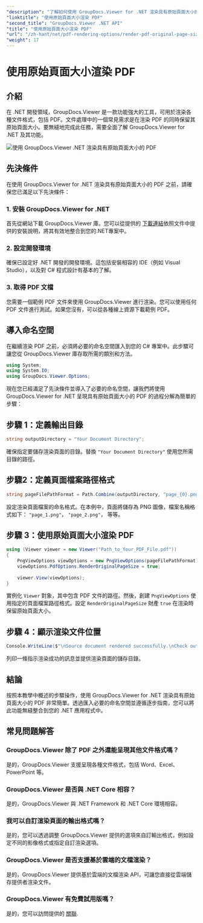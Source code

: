 ```yaml
---
"description": "了解如何使用 GroupDocs.Viewer for .NET 渲染具有原始頁面大小的 PDF。按照我們的逐步指南操作，即可無縫整合此功能。"
"linktitle": "使用原始頁面大小渲染 PDF"
"second_title": "GroupDocs.Viewer .NET API"
"title": "使用原始頁面大小渲染 PDF"
"url": "/zh-hant/net/pdf-rendering-options/render-pdf-original-page-size/"
"weight": 17
---
```


# 使用原始頁面大小渲染 PDF

## 介紹
在 .NET 開發領域，GroupDocs.Viewer 是一款功能強大的工具，可用於渲染各種文件格式，包括 PDF。文件處理中的一個常見需求是在渲染 PDF 的同時保留其原始頁面大小。要無縫地完成此任務，需要全面了解 GroupDocs.Viewer for .NET 及其功能。

![使用 GroupDocs.Viewer .NET 渲染具有原始頁面大小的 PDF](/viewer/pdf-rendering-options/render-pdf-with-original-page-size.png)

## 先決條件
在使用 GroupDocs.Viewer for .NET 渲染具有原始頁面大小的 PDF 之前，請確保您已滿足以下先決條件：
### 1. 安裝 GroupDocs.Viewer for .NET
首先從網站下載 GroupDocs.Viewer 庫。您可以從提供的 [下載連結](https://releases.groupdocs.com/viewer/net/)依照文件中提供的安裝說明，將其有效地整合到您的.NET專案中。
### 2. 設定開發環境
確保已設定好 .NET 開發的開發環境。這包括安裝相容的 IDE（例如 Visual Studio），以及對 C# 程式設計有基本的了解。
### 3. 取得 PDF 文檔
您需要一個範例 PDF 文件來使用 GroupDocs.Viewer 進行渲染。您可以使用任何 PDF 文件進行測試。如果您沒有，可以從各種線上資源下載範例 PDF。

## 導入命名空間
在繼續渲染 PDF 之前，必須將必要的命名空間匯入到您的 C# 專案中。此步驟可讓您從 GroupDocs.Viewer 庫存取所需的類別和方法。

```csharp
using System;
using System.IO;
using GroupDocs.Viewer.Options;
```

現在您已經滿足了先決條件並導入了必要的命名空間，讓我們將使用 GroupDocs.Viewer for .NET 呈現具有原始頁面大小的 PDF 的過程分解為簡單的步驟：
## 步驟 1：定義輸出目錄
```csharp
string outputDirectory = "Your Document Directory";
```
確保指定要儲存渲染頁面的目錄。替換 `"Your Document Directory"` 使用您所需目錄的路徑。
## 步驟2：定義頁面檔案路徑格式
```csharp
string pageFilePathFormat = Path.Combine(outputDirectory, "page_{0}.png");
```
設定渲染頁面檔案的命名格式。在本例中，頁面將儲存為 PNG 圖像，檔案名稱格式如下： `"page_1.png"`， `"page_2.png"`， 等等。
## 步驟 3：使用原始頁面大小渲染 PDF
```csharp
using (Viewer viewer = new Viewer("Path_to_Your_PDF_File.pdf"))
{
    PngViewOptions viewOptions = new PngViewOptions(pageFilePathFormat);
    viewOptions.PdfOptions.RenderOriginalPageSize = true;
    
    viewer.View(viewOptions);
}
```
實例化 `Viewer` 對象，其中包含 PDF 文件的路徑。然後，創建 `PngViewOptions` 使用指定的頁面檔案路徑格式。設定 `RenderOriginalPageSize` 財產 `true` 在渲染時保留原始頁面大小。
## 步驟 4：顯示渲染文件位置
```csharp
Console.WriteLine($"\nSource document rendered successfully.\nCheck output in {outputDirectory}.");
```
列印一條指示渲染成功的訊息並提供渲染頁面的儲存目錄。

## 結論
按照本教學中概述的步驟操作，使用 GroupDocs.Viewer for .NET 渲染具有原始頁面大小的 PDF 非常簡單。透過匯入必要的命名空間並遵循逐步指南，您可以將此功能無縫整合到您的 .NET 應用程式中。
## 常見問題解答
### GroupDocs.Viewer 除了 PDF 之外還能呈現其他文件格式嗎？
是的，GroupDocs.Viewer 支援呈現各種文件格式，包括 Word、Excel、PowerPoint 等。
### GroupDocs.Viewer 是否與 .NET Core 相容？
是的，GroupDocs.Viewer 與 .NET Framework 和 .NET Core 環境相容。
### 我可以自訂渲染頁面的輸出格式嗎？
是的，您可以透過調整 GroupDocs.Viewer 提供的選項來自訂輸出格式，例如設定不同的影像格式或指定自訂渲染選項。
### GroupDocs.Viewer 是否支援基於雲端的文檔渲染？
是的，GroupDocs.Viewer 提供基於雲端的文檔渲染 API，可讓您直接從雲端儲存提供者渲染文件。
### GroupDocs.Viewer 有免費試用版嗎？
是的，您可以訪問提供的 [關聯](https://releases。groupdocs.com/).